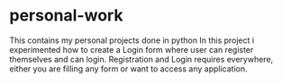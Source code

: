# personal-work
This contains my personal projects done in python
In this project i experimented how to create a Login form where user can register themselves and can login.
Registration and Login requires everywhere,  either you are filling any form or want to access any application. 
